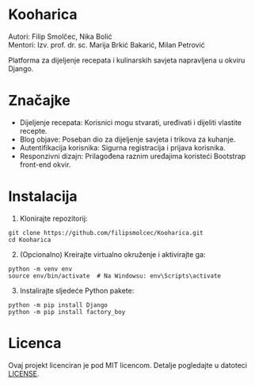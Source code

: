 # Kooharica
Autori: Filip Smolčec, Nika Bolić\
Mentori: Izv. prof. dr. sc. Marija Brkić Bakarić, Milan Petrović        

Platforma za dijeljenje recepata i kulinarskih savjeta napravljena u okviru Django.

# Značajke
- Dijeljenje recepata: Korisnici mogu stvarati, uređivati i dijeliti vlastite recepte.
- Blog objave: Poseban dio za dijeljenje savjeta i trikova za kuhanje.
- Autentifikacija korisnika: Sigurna registracija i prijava korisnika.
- Responzivni dizajn: Prilagođena raznim uređajima koristeći Bootstrap front-end okvir.

# Instalacija
1. Klonirajte repozitorij:
```
git clone https://github.com/filipsmolcec/Kooharica.git
cd Kooharica
```
2. (Opcionalno) Kreirajte virtualno okruženje i aktivirajte ga:
```
python -m venv env
source env/bin/activate  # Na Windowsu: env\Scripts\activate
```
3. Instalirajte sljedeće Python pakete:
```
python -m pip install Django
python -m pip install factory_boy
```

# Licenca
Ovaj projekt licenciran je pod MIT licencom. Detalje pogledajte u datoteci [LICENSE](https://github.com/filipsmolcec/Kooharica?tab=MIT-1-ov-file).
